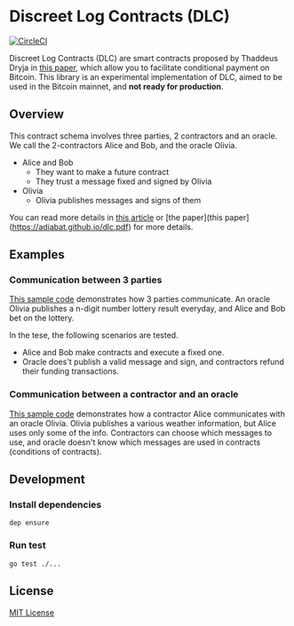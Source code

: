 # Discreet Log Contracts (DLC)
[![CircleCI](https://circleci.com/gh/p2pderivatives/dlc.svg?style=svg)](https://circleci.com/gh/p2pderivatives/dlc)

Discreet Log Contracts (DLC) are smart contracts proposed by Thaddeus Dryja in [this paper](https://adiabat.github.io/dlc.pdf), which allow you to facilitate conditional payment on Bitcoin.
This library is an experimental implementation of DLC, aimed to be used in the Bitcoin mainnet, and **not ready for production**.

## Overview
This contract schema involves three parties, 2 contractors and an oracle. We call the 2-contractors Alice and Bob, and the oracle Olivia.

* Alice and Bob
  * They want to make a future contract
  * They trust a message fixed and signed by Olivia
* Olivia
  * Olivia publishes messages and signs of them

You can read more details in [this article](https://medium.com/@gertjaap/discreet-log-contracts-invisible-smart-contracts-on-the-bitcoin-blockchain-cc8afbdbf0db) or [the paper](this paper](https://adiabat.github.io/dlc.pdf) for more details.

## Examples
### Communication between 3 parties
[This sample code](https://github.com/p2pderivatives/dlc/blob/master/test/integration/dlc_test.go) demonstrates how 3 parties communicate. An oracle Olivia publishes a n-digit number lottery result everyday, and Alice and Bob bet on the lottery.

In the tese, the following scenarios are tested.

* Alice and Bob make contracts and execute a fixed one.
* Oracle does't publish a valid message and sign, and contractors refund their funding transactions.

### Communication between a contractor and an oracle
[This sample code](https://github.com/p2pderivatives/dlc/blob/master/test/integration/oracle_test.go) demonstrates how a contractor Alice communicates with an oracle Olivia. 
Olivia publishes a various weather information, but Alice uses only some of the info. Contractors can choose which messages to use, and oracle doesn't know which messages are used in contracts (conditions of contracts).


## Development

### Install dependencies

```
dep ensure
```

### Run test

```
go test ./...
```

## License
[MIT License](https://github.com/dgarage/dlc/blob/master/LICENSE)
